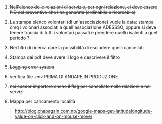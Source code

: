 

1. ~~Nell'elenco delle relazioni di servizio, per ogni relazione, ci deve essere l'ID del preventivo che l'ha generata (ordinabile e ricercabile)~~ 


2. La stampa elenco volontari (di un'associazione) vuole la data: stampa cmq i volonari associati a quell'associazione ADESSSO, oppure si deve tenere traccia di tutti i volontari passati e prendere quelli risalenti a quel periodo ?


3. Nei filtri di ricerca dare la possibilità di escludere quelli cancellati


3. Stampa dei pdf deve avere il logo e descrivere il filtro


3. ~~Logging error system~~


4. verifica file .env PRIMA DI ANDARE IN PRODUZIONE


5. ~~nei seeder importare anche il flag per cancellato nelle relazioni e nei servizi~~


5. Mappa per caricamento località 

> http://blog.chapagain.com.np/google-maps-get-latitudelongitude-value-on-click-and-on-mouse-move/

